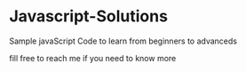 # Javascript-Solutions
Sample javaScript Code to learn from beginners to advanceds

fill free to reach me if you need to know more

